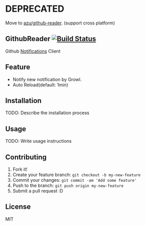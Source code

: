 # DEPRECATED

Move to [azu/github-reader](https://github.com/azu/github-reader "azu/github-reader"). (support cross platform)



## GithubReader [![Build Status](https://travis-ci.org/azu/GithubReader.png)](https://travis-ci.org/azu/GithubReader)


Github [Notifications](https://github.com/notifications "Notifications") Client


## Feature

* Notify new notification by Growl.
* Auto Reload(default: 1min)

## Installation

TODO: Describe the installation process

## Usage

TODO: Write usage instructions

## Contributing

1. Fork it!
2. Create your feature branch: `git checkout -b my-new-feature`
3. Commit your changes: `git commit -am 'Add some feature'`
4. Push to the branch: `git push origin my-new-feature`
5. Submit a pull request :D

## License

MIT

